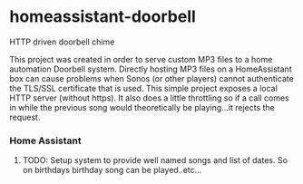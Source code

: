 # homeassistant-doorbell
HTTP driven doorbell chime

This project was created in order to serve custom MP3 files to a home automation Doorbell system. Directly hosting
MP3 files on a HomeAssistant box can cause problems when Sonos (or other players) cannot authenticate the TLS/SSL
certificate that is used. This simple project exposes a local HTTP server (without https). It also does a little
throttling so if a call comes in while the previous song would theoretically be playing...it rejects the request.


### Home Assistant
1. TODO: Setup system to provide well named songs and list of dates. So on birthdays birthday song can be played..etc...

